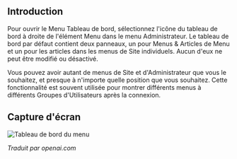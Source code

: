 <!-- Filename: J4.x:Menu_Dashboard / Display title: Tableau de bord du menu -->

## Introduction

Pour ouvrir le Menu Tableau de bord, sélectionnez l'icône du tableau de bord à droite de l'élément Menu dans le menu Administrateur. Le tableau de bord par défaut contient deux panneaux, un pour Menus & Articles de Menu et un pour les articles dans les menus de Site individuels. Aucun d'eux ne peut être modifié ou désactivé.

Vous pouvez avoir autant de menus de Site et d'Administrateur que vous le souhaitez, et presque à n'importe quelle position que vous souhaitez. Cette fonctionnalité est souvent utilisée pour montrer différents menus à différents Groupes d'Utilisateurs après la connexion.

## Capture d'écran

![Tableau de bord du menu](../../../en/images/dashboards/menus-dashboard.png)

*Traduit par openai.com*

